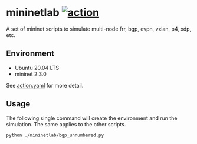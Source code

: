 # mininetlab [![action](https://github.com/bobuhiro11/mininetlab/actions/workflows/action.yaml/badge.svg)](https://github.com/bobuhiro11/mininetlab/actions/workflows/action.yaml)

A set of mininet scripts to simulate multi-node frr, bgp, evpn, vxlan, p4, xdp, etc.

## Environment

- Ubuntu 20.04 LTS
- mininet 2.3.0

See [action.yaml](https://github.com/bobuhiro11/mininetlab/blob/main/.github/workflows/action.yaml) for more detail.

## Usage

The following single command will create the environment and run the simulation. The same applies to the other scripts.

```bash
python ./mininetlab/bgp_unnumbered.py
```
